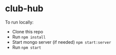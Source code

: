 # club-hub

To run locally:

* Clone this repo
* Run `npm install`
* Start mongo server (if needed) `npm start:server`
* Run `npm start`

